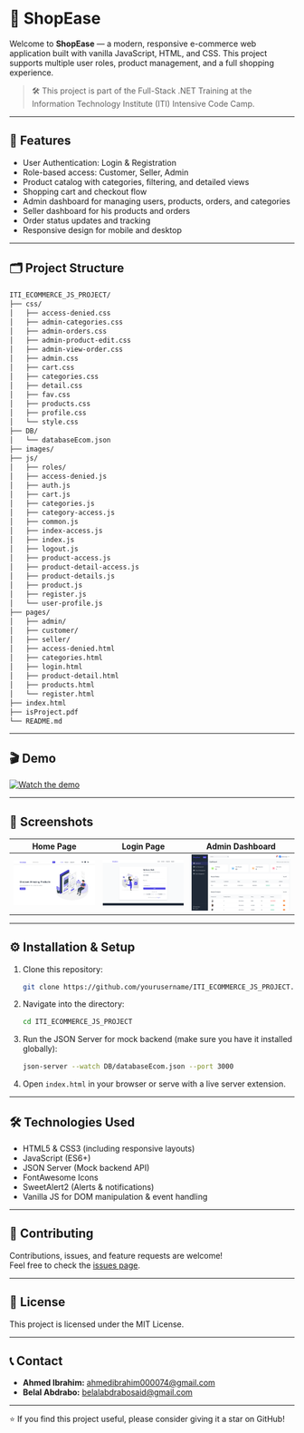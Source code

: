 # 🛒 ShopEase

Welcome to **ShopEase** — a modern, responsive e-commerce web application built with vanilla JavaScript, HTML, and CSS. This project supports multiple user roles, product management, and a full shopping experience.

> 🛠️ This project is part of the Full-Stack .NET Training at the Information Technology Institute (ITI) Intensive Code Camp.

---

## 🚀 Features

- User Authentication: Login & Registration  
- Role-based access: Customer, Seller, Admin  
- Product catalog with categories, filtering, and detailed views  
- Shopping cart and checkout flow  
- Admin dashboard for managing users, products, orders, and categories
- Seller dashboard for his products and orders
- Order status updates and tracking  
- Responsive design for mobile and desktop  

---

## 🗂️ Project Structure

```
ITI_ECOMMERCE_JS_PROJECT/
├── css/
│   ├── access-denied.css
│   ├── admin-categories.css
│   ├── admin-orders.css
│   ├── admin-product-edit.css
│   ├── admin-view-order.css
│   ├── admin.css
│   ├── cart.css
│   ├── categories.css
│   ├── detail.css
│   ├── fav.css
│   ├── products.css
│   ├── profile.css
│   └── style.css
├── DB/
│   └── databaseEcom.json
├── images/
├── js/
│   ├── roles/
│   ├── access-denied.js
│   ├── auth.js
│   ├── cart.js
│   ├── categories.js
│   ├── category-access.js
│   ├── common.js
│   ├── index-access.js
│   ├── index.js
│   ├── logout.js
│   ├── product-access.js
│   ├── product-detail-access.js
│   ├── product-details.js
│   ├── product.js
│   ├── register.js
│   └── user-profile.js
├── pages/
│   ├── admin/
│   ├── customer/
│   ├── seller/
│   ├── access-denied.html
│   ├── categories.html
│   ├── login.html
│   ├── product-detail.html
│   ├── products.html
│   └── register.html
├── index.html
├── isProject.pdf
└── README.md
```

---

## 🎬 Demo


[![Watch the demo](https://img.youtube.com/vi/f3k7rpkUzaQ/0.jpg)](https://www.youtube.com/watch?v=f3k7rpkUzaQ)


---

## 📸 Screenshots

| Home Page                 | Login Page            | Admin Dashboard          |
| ------------------------ | ------------------------- | ----------------------- |
| ![Home](images/HomePage.png) | ![Login](images/LoginScreen.png) | ![Admin](images/AdminDashboard.png) |

---

## ⚙️ Installation & Setup

1. Clone this repository:  
   ```bash
   git clone https://github.com/yourusername/ITI_ECOMMERCE_JS_PROJECT.git
   ```

2. Navigate into the directory:

   ```bash
   cd ITI_ECOMMERCE_JS_PROJECT
   ```

3. Run the JSON Server for mock backend (make sure you have it installed globally):

   ```bash
   json-server --watch DB/databaseEcom.json --port 3000
   ```

4. Open `index.html` in your browser or serve with a live server extension.

---

## 🛠️ Technologies Used

* HTML5 & CSS3 (including responsive layouts)
* JavaScript (ES6+)
* JSON Server (Mock backend API)
* FontAwesome Icons
* SweetAlert2 (Alerts & notifications)
* Vanilla JS for DOM manipulation & event handling

---

## 🙌 Contributing

Contributions, issues, and feature requests are welcome!  
Feel free to check the [issues page](https://github.com/yourusername/ITI_ECOMMERCE_JS_PROJECT/issues).

---

## 📄 License

This project is licensed under the MIT License.

---

## 📞 Contact

* **Ahmed Ibrahim:** [ahmedibrahim000074@gmail.com](mailto:ahmedibrahim000074@gmail.com)  
* **Belal Abdrabo:** [belalabdrabosaid@gmail.com](mailto:belalabdrabosaid@gmail.com)

---

⭐️ If you find this project useful, please consider giving it a star on GitHub!
